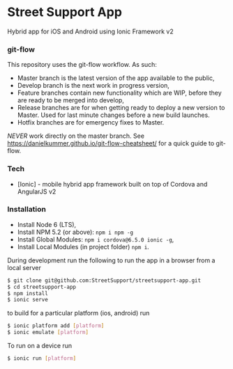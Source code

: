 # Street Support App

Hybrid app for iOS and Android using Ionic Framework v2

### git-flow

This repository uses the git-flow workflow. As such:

* Master branch is the latest version of the app available to the public,
* Develop branch is the next work in progress version,
* Feature branches contain new functionality which are WIP, before they are ready to be merged into develop,
* Release branches are for when getting ready to deploy a new version to Master. Used for last minute changes before a new build launches.
* Hotfix branches are for emergency fixes to Master.

*NEVER* work directly on the master branch. See https://danielkummer.github.io/git-flow-cheatsheet/ for a quick guide to git-flow.

### Tech

* [Ionic] - mobile hybrid app framework built on top of Cordova and AngularJS v2

### Installation

* Install Node 6 (LTS),
* Install NPM 5.2 (or above): `npm i npm -g`
* Install Global Modules: `npm i cordova@6.5.0 ionic -g`,
* Install Local Modules (in project folder) `npm i`.

During development run the following to run the app in a browser from a local server

```sh
$ git clone git@github.com:StreetSupport/streetsupport-app.git
$ cd streetsupport-app
$ npm install
$ ionic serve
```
to build for a particular platform (ios, android) run

```sh
$ ionic platform add [platform]
$ ionic emulate [platform]
```

To run on  a device run

```sh
$ ionic run [platform]
```
